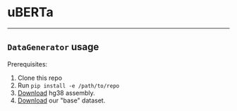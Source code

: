 # uBERTa

----

## `DataGenerator` usage

Prerequisites:
1. Clone this repo
2. Run `pip install -e /path/to/repo`
3. [Download](https://drive.google.com/file/d/1ttcKSt9I5viiZendOV7_36HBtmClbmZd/view?usp=sharing) hg38 assembly.
4. [Download](https://drive.google.com/file/d/1keUHHHeM_97owdOP-wUpuP7gBO-_lFfb/view?usp=sharing) our "base" dataset.

